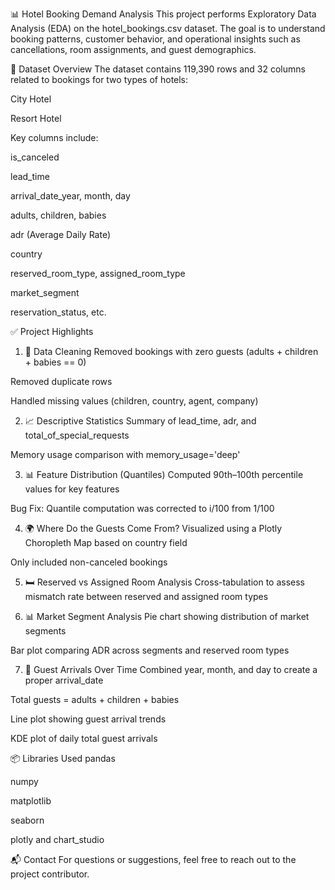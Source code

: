 📊 Hotel Booking Demand Analysis
This project performs Exploratory Data Analysis (EDA) on the hotel_bookings.csv dataset. The goal is to understand booking patterns, customer behavior, and operational insights such as cancellations, room assignments, and guest demographics.

📁 Dataset Overview
The dataset contains 119,390 rows and 32 columns related to bookings for two types of hotels:

City Hotel

Resort Hotel

Key columns include:

is_canceled

lead_time

arrival_date_year, month, day

adults, children, babies

adr (Average Daily Rate)

country

reserved_room_type, assigned_room_type

market_segment

reservation_status, etc.

✅ Project Highlights
1. 🧼 Data Cleaning
Removed bookings with zero guests (adults + children + babies == 0)

Removed duplicate rows

Handled missing values (children, country, agent, company)

2. 📈 Descriptive Statistics
Summary of lead_time, adr, and total_of_special_requests

Memory usage comparison with memory_usage='deep'

3. 📊 Feature Distribution (Quantiles)
Computed 90th–100th percentile values for key features

Bug Fix: Quantile computation was corrected to i/100 from 1/100

4. 🌍 Where Do the Guests Come From?
Visualized using a Plotly Choropleth Map based on country field

Only included non-canceled bookings

5. 🛏️ Reserved vs Assigned Room Analysis
Cross-tabulation to assess mismatch rate between reserved and assigned room types

6. 📊 Market Segment Analysis
Pie chart showing distribution of market segments

Bar plot comparing ADR across segments and reserved room types

7. 📅 Guest Arrivals Over Time
Combined year, month, and day to create a proper arrival_date

Total guests = adults + children + babies

Line plot showing guest arrival trends

KDE plot of daily total guest arrivals

📦 Libraries Used
pandas

numpy

matplotlib

seaborn

plotly and chart_studio


📬 Contact
For questions or suggestions, feel free to reach out to the project contributor.
